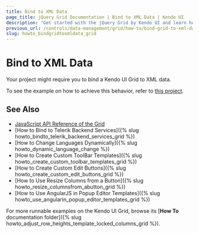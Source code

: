 ```yaml
---
title: Bind to XML Data
page_title: jQuery Grid Documentation | Bind to XML Data | Kendo UI
description: "Get started with the jQuery Grid by Kendo UI and learn how to bind it to XML data."
previous_url: /controls/data-management/grid/how-to/bind-grid-to-xml-data
slug: howto_bindgridtoxmldata_grid
---
```


# Bind to XML Data

Your project might require you to bind a Kendo UI Grid to XML data.

To see the example on how to achieve this behavior, refer to [this project](https://github.com/telerik/ui-for-aspnet-mvc-examples/tree/master/grid/grid-bound-to-xml-data).

## See Also

* [JavaScript API Reference of the Grid](/api/javascript/ui/grid)
* [How to Bind to Telerik Backend Services]({% slug howto_bindto_telerik_backend_services_grid %})
* [How to Change Languages Dynamically]({% slug howto_dynamic_language_change %})
* [How to Create Custom ToolBar Templates]({% slug howto_create_custom_toolbar_templates_grid %})
* [How to Create Custom Edit Buttons]({% slug howto_create_custom_edit_buttons_grid %})
* [How to Use Resize Columns from a Button]({% slug howto_resize_columnsfrom_abutton_grid %})
* [How to Use AngularJS in Popup Editor Templates]({% slug howto_use_angularin_popup_editor_templates_grid %})

For more runnable examples on the Kendo UI Grid, browse its [**How To** documentation folder]({% slug howto_adjust_row_heights_template_locked_columns_grid %}).

